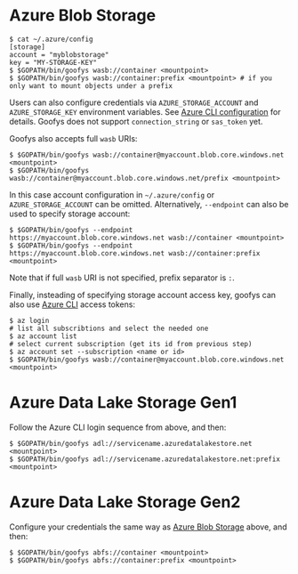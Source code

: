# Azure Blob Storage

```ShellSession
$ cat ~/.azure/config
[storage]
account = "myblobstorage"
key = "MY-STORAGE-KEY"
$ $GOPATH/bin/goofys wasb://container <mountpoint>
$ $GOPATH/bin/goofys wasb://container:prefix <mountpoint> # if you only want to mount objects under a prefix
```

Users can also configure credentials via `AZURE_STORAGE_ACCOUNT` and
`AZURE_STORAGE_KEY` environment variables. See [Azure CLI configuration](https://docs.microsoft.com/en-us/cli/azure/azure-cli-configuration?view=azure-cli-latest#cli-configuration-values-and-environment-variables) for details. Goofys does not support `connection_string` or `sas_token` yet.

Goofys also accepts full `wasb` URIs:
```ShellSession
$ $GOPATH/bin/goofys wasb://container@myaccount.blob.core.windows.net <mountpoint>
$ $GOPATH/bin/goofys wasb://container@myaccount.blob.core.windows.net/prefix <mountpoint>
```

In this case account configuration in `~/.azure/config` or `AZURE_STORAGE_ACCOUNT` can be omitted. Alternatively, `--endpoint` can also be used to specify storage account:

```ShellSession
$ $GOPATH/bin/goofys --endpoint https://myaccount.blob.core.windows.net wasb://container <mountpoint>
$ $GOPATH/bin/goofys --endpoint https://myaccount.blob.core.windows.net wasb://container:prefix <mountpoint>
```

Note that if full `wasb` URI is not specified, prefix separator is `:`.

Finally, insteading of specifying storage account access key, goofys
can also use [Azure
CLI](https://docs.microsoft.com/en-us/cli/azure/install-azure-cli?view=azure-cli-latest)
access tokens:

```ShellSession
$ az login
# list all subscribtions and select the needed one
$ az account list
# select current subscription (get its id from previous step)
$ az account set --subscription <name or id>
$ $GOPATH/bin/goofys wasb://container@myaccount.blob.core.windows.net <mountpoint>
```

# Azure Data Lake Storage Gen1

Follow the Azure CLI login sequence from above, and then:

```ShellSession
$ $GOPATH/bin/goofys adl://servicename.azuredatalakestore.net <mountpoint>
$ $GOPATH/bin/goofys adl://servicename.azuredatalakestore.net:prefix <mountpoint>
```

# Azure Data Lake Storage Gen2

Configure your credentials the same way as [Azure Blob Storage](https://github.com/peterae86/goofys/blob/master/README-azure.md#azure-blob-storage) above, and then:

```ShellSession
$ $GOPATH/bin/goofys abfs://container <mountpoint>
$ $GOPATH/bin/goofys abfs://container:prefix <mountpoint>
```
